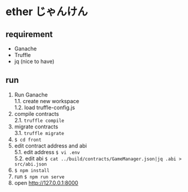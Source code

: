 # ether じゃんけん
## requirement
- Ganache
- Truffle
- jq (nice to have)

## run
1. Run Ganache  
  1.1. create new workspace  
  1.2. load truffle-config.js
2. compile contracts  
  2.1. `truffle compile`
3. migrate contracts  
  3.1. `truffle migrate`
4. `$ cd front`
5. edit contract address and abi  
  5.1. edit address `$ vi .env`  
  5.2. edit abi `$ cat ../build/contracts/GameManager.json|jq .abi > src/abi.json`
6. `$ npm install`
7. run `$ npm run serve`
8. open http://127.0.0.1:8000
